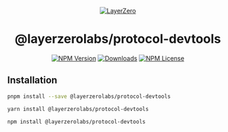 <p align="center">
  <a href="https://layerzero.network">
    <img alt="LayerZero" style="max-width: 500px" src="https://d3a2dpnnrypp5h.cloudfront.net/bridge-app/lz.png"/>
  </a>
</p>

<h1 align="center">@layerzerolabs/protocol-devtools</h1>

<!-- The badges section -->
<p align="center">
  <!-- Shields.io NPM published package version -->
  <a href="https://www.npmjs.com/package/@layerzerolabs/protocol-devtools"><img alt="NPM Version" src="https://img.shields.io/npm/v/@layerzerolabs/protocol-devtools"/></a>
  <!-- Shields.io NPM downloads -->
  <a href="https://www.npmjs.com/package/@layerzerolabs/protocol-devtools"><img alt="Downloads" src="https://img.shields.io/npm/dm/@layerzerolabs/protocol-devtools"/></a>
  <!-- Shields.io license badge -->
  <a href="https://www.npmjs.com/package/@layerzerolabs/protocol-devtools"><img alt="NPM License" src="https://img.shields.io/npm/l/@layerzerolabs/protocol-devtools"/></a>
</p>

## Installation

```bash
pnpm install --save @layerzerolabs/protocol-devtools
```

```bash
yarn install @layerzerolabs/protocol-devtools
```

```bash
npm install @layerzerolabs/protocol-devtools
```
